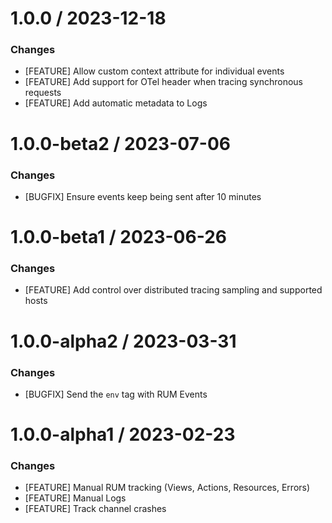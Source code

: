 # 1.0.0 / 2023-12-18

### Changes

* [FEATURE] Allow custom context attribute for individual events
* [FEATURE] Add support for OTel header when tracing synchronous requests
* [FEATURE] Add automatic metadata to Logs


# 1.0.0-beta2 / 2023-07-06

### Changes

* [BUGFIX] Ensure events keep being sent after 10 minutes

# 1.0.0-beta1 / 2023-06-26

### Changes

* [FEATURE] Add control over distributed tracing sampling and supported hosts

# 1.0.0-alpha2 / 2023-03-31

### Changes

* [BUGFIX] Send the `env` tag with RUM Events

# 1.0.0-alpha1 / 2023-02-23

### Changes

* [FEATURE] Manual RUM tracking (Views, Actions, Resources, Errors)
* [FEATURE] Manual Logs
* [FEATURE] Track channel crashes